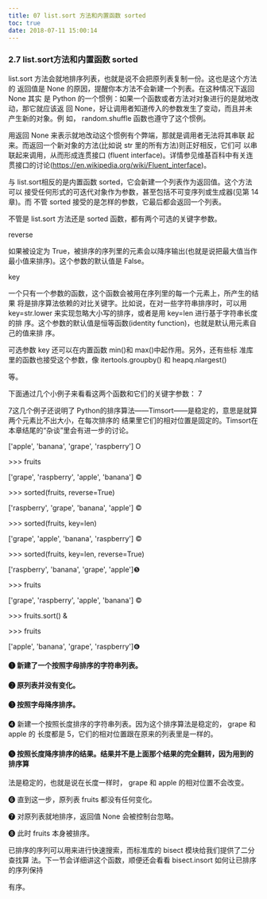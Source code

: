 ```yaml
---
title: 07 list.sort 方法和内置函数 sorted
toc: true
date: 2018-07-11 15:00:14
---
```



### 2.7 list.sort方法和内置函数 sorted

list.sort 方法会就地排序列表，也就是说不会把原列表复制一份。这也是这个方法的 返回值是 None 的原因，提醒你本方法不会新建一个列表。在这种情况下返回 None 其实 是 Python 的一个惯例：如果一个函数或者方法对对象进行的是就地改动，那它就应该返 回 None，好让调用者知道传入的参数发生了变动，而且并未产生新的对象。例 如， random.shuffle 函数也遵守了这个惯例。

用返回 None 来表示就地改动这个惯例有个弊端，那就是调用者无法将其串联 起来。而返回一个新对象的方法(比如说 str 里的所有方法)则正好相反，它们可 以串联起来调用，从而形成连贯接口 (fluent interface)。详情参见维基百科中有关连 贯接口的讨论(<https://en.wikipedia.org/wiki/Fluent_interface>)。

与 list.sort相反的是内置函数 sorted，它会新建一个列表作为返回值。这个方法可以 接受任何形式的可迭代对象作为参数，甚至包括不可变序列或生成器(见第 14 章)。而 不管 sorted 接受的是怎样的参数，它最后都会返回一个列表。

不管是 list.sort 方法还是 sorted 函数，都有两个可选的关键字参数。

reverse

如果被设定为 True，被排序的序列里的元素会以降序输出(也就是说把最大值当作 最小值来排序)。这个参数的默认值是 False。

key

一个只有一个参数的函数，这个函数会被用在序列里的每一个元素上，所产生的结果 将是排序算法依赖的对比关键字。比如说，在对一些字符串排序时，可以用 key=str.lower 来实现忽略大小写的排序，或者是用 key=len 进行基于字符串长度的排 序。这个参数的默认值是恒等函数(identity function)，也就是默认用元素自己的值来排 序。

可选参数 key 还可以在内置函数 min()和 max()中起作用。另外，还有些标 准库里的函数也接受这个参数，像 itertools.groupby() 和 heapq.nlargest()

等。

下面通过几个小例子来看看这两个函数和它们的关键字参数： 7

7这几个例子还说明了 Python的排序算法——Timsort——是稳定的，意思是就算两个元素比不出大小，在每次排序的 结果里它们的相对位置是固定的。Timsort在本章结尾的“杂谈”里会有进一步的讨论。

['apple', 'banana', 'grape', 'raspberry'] O

\>>> fruits

['grape', 'raspberry', 'apple', 'banana'] ©

\>>> sorted(fruits, reverse=True)

['raspberry', 'grape', 'banana', 'apple'] ©

\>>> sorted(fruits, key=len)

['grape', 'apple', 'banana', 'raspberry'] ©

\>>> sorted(fruits, key=len, reverse=True)

['raspberry', 'banana', 'grape', 'apple']❺

\>>> fruits

['grape', 'raspberry', 'apple', 'banana'] ©

\>>> fruits.sort()    &

\>>> fruits

['apple', 'banana', 'grape', 'raspberry']❻

#### ❶ 新建了一个按照字母排序的字符串列表。

#### ❷ 原列表并没有变化。

#### ❸ 按照字母降序排序。

❹ 新建一个按照长度排序的字符串列表。因为这个排序算法是稳定的， grape 和 apple 的 长度都是 5，它们的相对位置跟在原来的列表里是一样的。

#### ❺ 按照长度降序排序的结果。结果并不是上面那个结果的完全翻转，因为用到的排序算

法是稳定的，也就是说在长度一样时， grape 和 apple 的相对位置不会改变。

❻ 直到这一步，原列表 fruits 都没有任何变化。

❼ 对原列表就地排序，返回值 None 会被控制台忽略。

❽ 此时 fruits 本身被排序。

已排序的序列可以用来进行快速搜索，而标准库的 bisect 模块给我们提供了二分查找算 法。下一节会详细讲这个函数，顺便还会看看 bisect.insort 如何让已排序的序列保持

有序。
